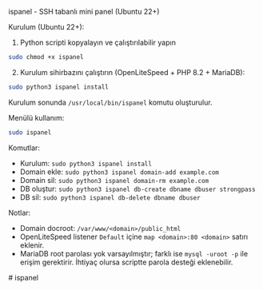 ispanel - SSH tabanlı mini panel (Ubuntu 22+)

Kurulum (Ubuntu 22+):

1) Python scripti kopyalayın ve çalıştırılabilir yapın

```bash
sudo chmod +x ispanel
```

2) Kurulum sihirbazını çalıştırın (OpenLiteSpeed + PHP 8.2 + MariaDB):

```bash
sudo python3 ispanel install
```

Kurulum sonunda `/usr/local/bin/ispanel` komutu oluşturulur.

Menülü kullanım:

```bash
sudo ispanel
```

Komutlar:
- Kurulum: `sudo python3 ispanel install`
- Domain ekle: `sudo python3 ispanel domain-add example.com`
- Domain sil: `sudo python3 ispanel domain-rm example.com`
- DB oluştur: `sudo python3 ispanel db-create dbname dbuser strongpass`
- DB sil: `sudo python3 ispanel db-delete dbname dbuser`

Notlar:
- Domain docroot: `/var/www/<domain>/public_html`
- OpenLiteSpeed listener `Default` içine `map <domain>:80 <domain>` satırı eklenir.
- MariaDB root parolası yok varsayılmıştır; farklı ise `mysql -uroot -p` ile erişim gerektirir. İhtiyaç olursa scriptte parola desteği eklenebilir.


#   i s p a n e l  
 